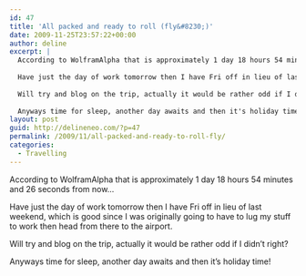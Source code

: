 ```yaml
---
id: 47
title: 'All packed and ready to roll (fly&#8230;)'
date: 2009-11-25T23:57:22+00:00
author: deline
excerpt: |
  According to WolframAlpha that is approximately 1 day 18 hours 54 minutes and 26 seconds from now...
  
  Have just the day of work tomorrow then I have Fri off in lieu of last weekend, which is good since I was originally going to have to lug my stuff to work then head from there to the airport.
  
  Will try and blog on the trip, actually it would be rather odd if I didn't right?
  
  Anyways time for sleep, another day awaits and then it's holiday time!
layout: post
guid: http://delineneo.com/?p=47
permalink: /2009/11/all-packed-and-ready-to-roll-fly/
categories:
  - Travelling
---
```

According to WolframAlpha that is approximately 1 day 18 hours 54 minutes and 26 seconds from now&#8230;

Have just the day of work tomorrow then I have Fri off in lieu of last weekend, which is good since I was originally going to have to lug my stuff to work then head from there to the airport.

Will try and blog on the trip, actually it would be rather odd if I didn&#8217;t right?

Anyways time for sleep, another day awaits and then it&#8217;s holiday time!